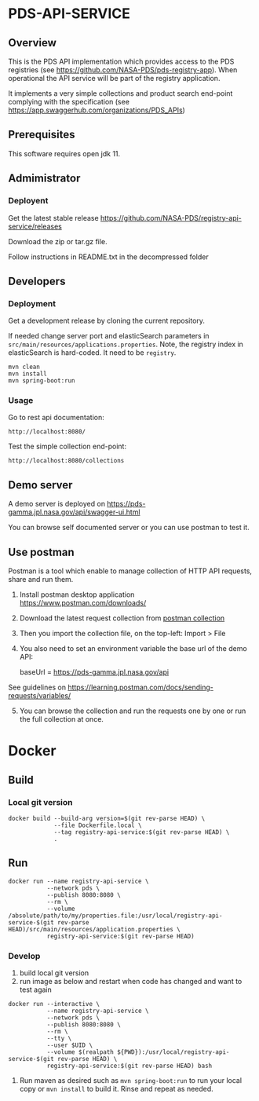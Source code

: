 # PDS-API-SERVICE

## Overview

This is the PDS API implementation which provides access to the PDS registries (see https://github.com/NASA-PDS/pds-registry-app). When operational the API service will be part of the registry application. 

It implements a very simple collections and product search end-point complying with the specification (see https://app.swaggerhub.com/organizations/PDS_APIs)


## Prerequisites

This software requires open jdk 11.

## Admimistrator

### Deployent

Get the latest stable release https://github.com/NASA-PDS/registry-api-service/releases

Download the zip or tar.gz file.

Follow instructions in README.txt in the decompressed folder

## Developers

### Deployment

Get a development release by cloning the current repository.

If needed change server port and elasticSearch parameters in `src/main/resources/applications.properties`.
Note, the registry index in elasticSearch is hard-coded. It need to be `registry`.

    mvn clean
    mvn install
    mvn spring-boot:run
    
    
### Usage

Go to rest api documentation:

    http://localhost:8080/
    
    
Test the simple collection end-point:

    http://localhost:8080/collections
    
## Demo server

A demo server is deployed on https://pds-gamma.jpl.nasa.gov/api/swagger-ui.html

You can browse self documented server or you can use postman to test it.

## Use postman

Postman is a tool which enable to manage collection of HTTP API requests, share and run them.

1. Install postman desktop application https://www.postman.com/downloads/

2. Download the latest request collection from [postman collection](https://raw.githubusercontent.com/NASA-PDS/registry-api-service/master/src/test/resources/postman_collection.json)

3. Then you import the collection file, on the top-left: Import > File

4. You also need to set an environment variable the base url of the demo API:

    baseUrl = https://pds-gamma.jpl.nasa.gov/api

See guidelines on https://learning.postman.com/docs/sending-requests/variables/


5. You can browse the collection and run the requests one by one or run the full collection at once.

    
# Docker

## Build

### Local git version

```
docker build --build-arg version=$(git rev-parse HEAD) \
             --file Dockerfile.local \
             --tag registry-api-service:$(git rev-parse HEAD) \
             .
```

## Run

```
docker run --name registry-api-service \
           --network pds \
           --publish 8080:8080 \
           --rm \
           --volume /absolute/path/to/my/properties.file:/usr/local/registry-api-service-$(git rev-parse HEAD)/src/main/resources/application.properties \
           registry-api-service:$(git rev-parse HEAD)
```

### Develop

1. build local git version
1. run image as below and restart when code has changed and want to test again  
```
docker run --interactive \
           --name registry-api-service \
           --network pds \
           --publish 8080:8080 \
           --rm \
           --tty \
           --user $UID \
           --volume $(realpath ${PWD}):/usr/local/registry-api-service-$(git rev-parse HEAD) \
           registry-api-service:$(git rev-parse HEAD) bash
```
1. Run maven as desired such as `mvn spring-boot:run` to run your local copy or `mvn install` to build it. Rinse and repeat as needed.
